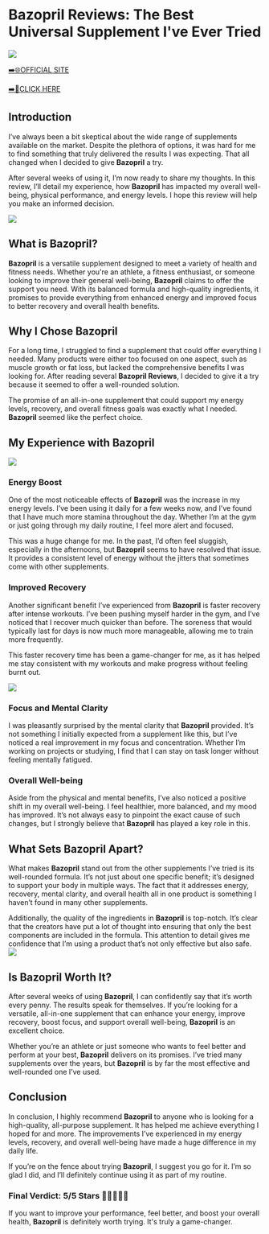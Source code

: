 # Bazopril Reviews: The Best Universal Supplement I've Ever Tried

[![](https://static.vecteezy.com/system/resources/thumbnails/019/896/014/small/buy-now-gradient-button-with-cart-symbol-buy-now-illustration-png.png)](https://edetoop.top/lander/sugarpreland-1/bazopril.html) 

[➡️🌐OFFICIAL SITE](https://edetoop.top/lander/sugarpreland-1/bazopril.html) 

[➡️🔗CLICK HERE](https://edetoop.top/lander/sugarpreland-1/bazopril.html) 


## Introduction

I’ve always been a bit skeptical about the wide range of supplements available on the market. Despite the plethora of options, it was hard for me to find something that truly delivered the results I was expecting. That all changed when I decided to give **Bazopril** a try.

After several weeks of using it, I’m now ready to share my thoughts. In this review, I’ll detail my experience, how **Bazopril** has impacted my overall well-being, physical performance, and energy levels. I hope this review will help you make an informed decision. 

[![](https://wallpapers.com/images/hd/red-order-now-button-udg4jcj4arvn8b0n-2.png)](https://edetoop.top/lander/sugarpreland-1/bazopril.html)  

## What is Bazopril?

**Bazopril** is a versatile supplement designed to meet a variety of health and fitness needs. Whether you're an athlete, a fitness enthusiast, or someone looking to improve their general well-being, **Bazopril** claims to offer the support you need. With its balanced formula and high-quality ingredients, it promises to provide everything from enhanced energy and improved focus to better recovery and overall health benefits.

## Why I Chose Bazopril

For a long time, I struggled to find a supplement that could offer everything I needed. Many products were either too focused on one aspect, such as muscle growth or fat loss, but lacked the comprehensive benefits I was looking for. After reading several **Bazopril Reviews**, I decided to give it a try because it seemed to offer a well-rounded solution.

The promise of an all-in-one supplement that could support my energy levels, recovery, and overall fitness goals was exactly what I needed. **Bazopril** seemed like the perfect choice.

## My Experience with Bazopril

[![](https://static.vecteezy.com/system/resources/thumbnails/019/896/014/small/buy-now-gradient-button-with-cart-symbol-buy-now-illustration-png.png)](https://edetoop.top/lander/sugarpreland-1/bazopril.html)

### Energy Boost

One of the most noticeable effects of **Bazopril** was the increase in my energy levels. I’ve been using it daily for a few weeks now, and I’ve found that I have much more stamina throughout the day. Whether I’m at the gym or just going through my daily routine, I feel more alert and focused.

This was a huge change for me. In the past, I’d often feel sluggish, especially in the afternoons, but **Bazopril** seems to have resolved that issue. It provides a consistent level of energy without the jitters that sometimes come with other supplements.

### Improved Recovery

Another significant benefit I’ve experienced from **Bazopril** is faster recovery after intense workouts. I’ve been pushing myself harder in the gym, and I’ve noticed that I recover much quicker than before. The soreness that would typically last for days is now much more manageable, allowing me to train more frequently.

This faster recovery time has been a game-changer for me, as it has helped me stay consistent with my workouts and make progress without feeling burnt out.

[![](https://wallpapers.com/images/hd/red-order-now-button-udg4jcj4arvn8b0n-2.png)](https://edetoop.top/lander/sugarpreland-1/bazopril.html)  

### Focus and Mental Clarity

I was pleasantly surprised by the mental clarity that **Bazopril** provided. It’s not something I initially expected from a supplement like this, but I’ve noticed a real improvement in my focus and concentration. Whether I’m working on projects or studying, I find that I can stay on task longer without feeling mentally fatigued.

### Overall Well-being

Aside from the physical and mental benefits, I’ve also noticed a positive shift in my overall well-being. I feel healthier, more balanced, and my mood has improved. It’s not always easy to pinpoint the exact cause of such changes, but I strongly believe that **Bazopril** has played a key role in this.

## What Sets Bazopril Apart?

What makes **Bazopril** stand out from the other supplements I’ve tried is its well-rounded formula. It’s not just about one specific benefit; it’s designed to support your body in multiple ways. The fact that it addresses energy, recovery, mental clarity, and overall health all in one product is something I haven’t found in many other supplements.

Additionally, the quality of the ingredients in **Bazopril** is top-notch. It’s clear that the creators have put a lot of thought into ensuring that only the best components are included in the formula. This attention to detail gives me confidence that I’m using a product that’s not only effective but also safe.
[![](https://static.vecteezy.com/system/resources/thumbnails/019/896/014/small/buy-now-gradient-button-with-cart-symbol-buy-now-illustration-png.png)](https://edetoop.top/lander/sugarpreland-1/bazopril.html)
## Is Bazopril Worth It?

After several weeks of using **Bazopril**, I can confidently say that it’s worth every penny. The results speak for themselves. If you’re looking for a versatile, all-in-one supplement that can enhance your energy, improve recovery, boost focus, and support overall well-being, **Bazopril** is an excellent choice.

Whether you’re an athlete or just someone who wants to feel better and perform at your best, **Bazopril** delivers on its promises. I’ve tried many supplements over the years, but **Bazopril** is by far the most effective and well-rounded one I’ve used.

## Conclusion

In conclusion, I highly recommend **Bazopril** to anyone who is looking for a high-quality, all-purpose supplement. It has helped me achieve everything I hoped for and more. The improvements I’ve experienced in my energy levels, recovery, and overall well-being have made a huge difference in my daily life.

If you’re on the fence about trying **Bazopril**, I suggest you go for it. I’m so glad I did, and I’ll definitely continue using it as part of my routine.

### Final Verdict: 5/5 Stars 🌟🌟🌟🌟🌟

If you want to improve your performance, feel better, and boost your overall health, **Bazopril** is definitely worth trying. It's truly a game-changer.
